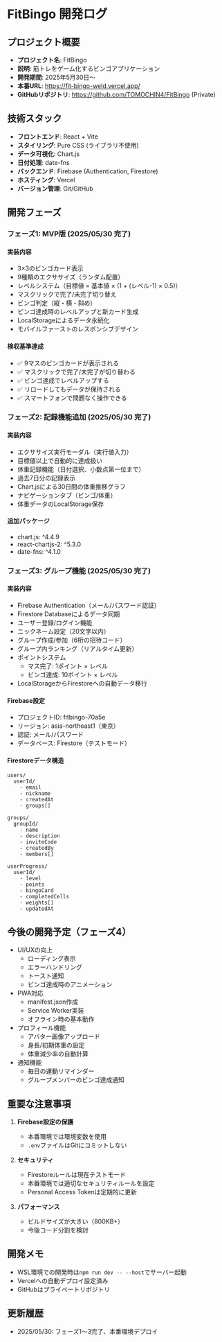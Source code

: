 # FitBingo 開発ログ

## プロジェクト概要
- **プロジェクト名**: FitBingo
- **説明**: 筋トレをゲーム化するビンゴアプリケーション
- **開発期間**: 2025年5月30日〜
- **本番URL**: https://fit-bingo-weld.vercel.app/
- **GitHubリポジトリ**: https://github.com/TOMOCHIN4/FitBingo (Private)

## 技術スタック
- **フロントエンド**: React + Vite
- **スタイリング**: Pure CSS (ライブラリ不使用)
- **データ可視化**: Chart.js
- **日付処理**: date-fns
- **バックエンド**: Firebase (Authentication, Firestore)
- **ホスティング**: Vercel
- **バージョン管理**: Git/GitHub

## 開発フェーズ

### フェーズ1: MVP版 (2025/05/30 完了)
#### 実装内容
- 3×3のビンゴカード表示
- 9種類のエクササイズ（ランダム配置）
- レベルシステム（目標値 = 基本値 × (1 + (レベル-1) × 0.5)）
- マスクリックで完了/未完了切り替え
- ビンゴ判定（縦・横・斜め）
- ビンゴ達成時のレベルアップと新カード生成
- LocalStorageによるデータ永続化
- モバイルファーストのレスポンシブデザイン

#### 検収基準達成
- ✅ 9マスのビンゴカードが表示される
- ✅ マスクリックで完了/未完了が切り替わる
- ✅ ビンゴ達成でレベルアップする
- ✅ リロードしてもデータが保持される
- ✅ スマートフォンで問題なく操作できる

### フェーズ2: 記録機能追加 (2025/05/30 完了)
#### 実装内容
- エクササイズ実行モーダル（実行値入力）
- 目標値以上で自動的に達成扱い
- 体重記録機能（日付選択、小数点第一位まで）
- 過去7日分の記録表示
- Chart.jsによる30日間の体重推移グラフ
- ナビゲーションタブ（ビンゴ/体重）
- 体重データのLocalStorage保存

#### 追加パッケージ
- chart.js: ^4.4.9
- react-chartjs-2: ^5.3.0
- date-fns: ^4.1.0

### フェーズ3: グループ機能 (2025/05/30 完了)
#### 実装内容
- Firebase Authentication（メール/パスワード認証）
- Firestore Databaseによるデータ同期
- ユーザー登録/ログイン機能
- ニックネーム設定（20文字以内）
- グループ作成/参加（6桁の招待コード）
- グループ内ランキング（リアルタイム更新）
- ポイントシステム
  - マス完了: 1ポイント × レベル
  - ビンゴ達成: 10ポイント × レベル
- LocalStorageからFirestoreへの自動データ移行

#### Firebase設定
- プロジェクトID: fitbingo-70a5e
- リージョン: asia-northeast1（東京）
- 認証: メール/パスワード
- データベース: Firestore（テストモード）

#### Firestoreデータ構造
```
users/
  userId/
    - email
    - nickname
    - createdAt
    - groups[]

groups/
  groupId/
    - name
    - description
    - inviteCode
    - createdBy
    - members[]

userProgress/
  userId/
    - level
    - points
    - bingoCard
    - completedCells
    - weights[]
    - updatedAt
```

## 今後の開発予定（フェーズ4）
- UI/UXの向上
  - ローディング表示
  - エラーハンドリング
  - トースト通知
  - ビンゴ達成時のアニメーション
- PWA対応
  - manifest.json作成
  - Service Worker実装
  - オフライン時の基本動作
- プロフィール機能
  - アバター画像アップロード
  - 身長/初期体重の設定
  - 体重減少率の自動計算
- 通知機能
  - 毎日の運動リマインダー
  - グループメンバーのビンゴ達成通知

## 重要な注意事項
1. **Firebase設定の保護**
   - 本番環境では環境変数を使用
   - `.env`ファイルはGitにコミットしない
   
2. **セキュリティ**
   - Firestoreルールは現在テストモード
   - 本番環境では適切なセキュリティルールを設定
   - Personal Access Tokenは定期的に更新

3. **パフォーマンス**
   - ビルドサイズが大きい（800KB+）
   - 今後コード分割を検討

## 開発メモ
- WSL環境での開発時は`npm run dev -- --host`でサーバー起動
- Vercelへの自動デプロイ設定済み
- GitHubはプライベートリポジトリ

## 更新履歴
- 2025/05/30: フェーズ1〜3完了、本番環境デプロイ